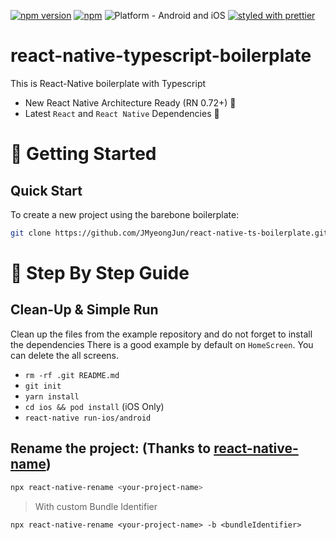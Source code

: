 [![npm version](https://img.shields.io/npm/v/react-native-ts-boilerplate.svg?style=for-the-badge)](https://www.npmjs.com/package/jmyeongjun/react-native-ts-boilerplate)
[![npm](https://img.shields.io/npm/dt/react-native-ts-boilerplate.svg?style=for-the-badge)](https://www.npmjs.com/package/jmyeongjun/react-native-ts-boilerplate)
![Platform - Android and iOS](https://img.shields.io/badge/platform-Android%20%7C%20iOS-blue.svg?style=for-the-badge)
[![styled with prettier](https://img.shields.io/badge/styled_with-prettier-ff69b4.svg?style=for-the-badge)](https://github.com/prettier/prettier)

# react-native-typescript-boilerplate
This is React-Native boilerplate with Typescript
- New React Native Architecture Ready (RN 0.72+) 🍻
- Latest `React` and `React Native` Dependencies 🌟

# 🚀 Getting Started

## Quick Start

To create a new project using the barebone boilerplate:

```sh
git clone https://github.com/JMyeongJun/react-native-ts-boilerplate.git <my-app-name>
```

# 🎯 Step By Step Guide

## Clean-Up & Simple Run

Clean up the files from the example repository and do not forget to install the dependencies
There is a good example by default on `HomeScreen`. You can delete the all screens.

- `rm -rf .git README.md`
- `git init`
- `yarn install`
- `cd ios && pod install` (iOS Only)
- `react-native run-ios/android`

## Rename the project: (Thanks to [react-native-name](https://github.com/junedomingo/react-native-rename))

```sh
npx react-native-rename <your-project-name>
```

> With custom Bundle Identifier

```sj
npx react-native-rename <your-project-name> -b <bundleIdentifier>
```
